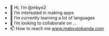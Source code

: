 - 👋 Hi, I’m @mbyo2
- 👀 I’m interested in making apps
- 🌱 I’m currently learning a lot of languages
- 💞️ I’m looking to collaborate on ...
- 📫 How to reach me www.mabvutobanda.com

<!---
mbyo2/mbyo2 is a ✨ special ✨ repository because its `README.md` (this file) appears on your GitHub profile.
You can click the Preview link to take a look at your changes.
--->
